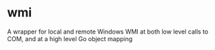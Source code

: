 # wmi
A wrapper for local and remote Windows WMI at both low level calls to COM, and at a high level Go object mapping
